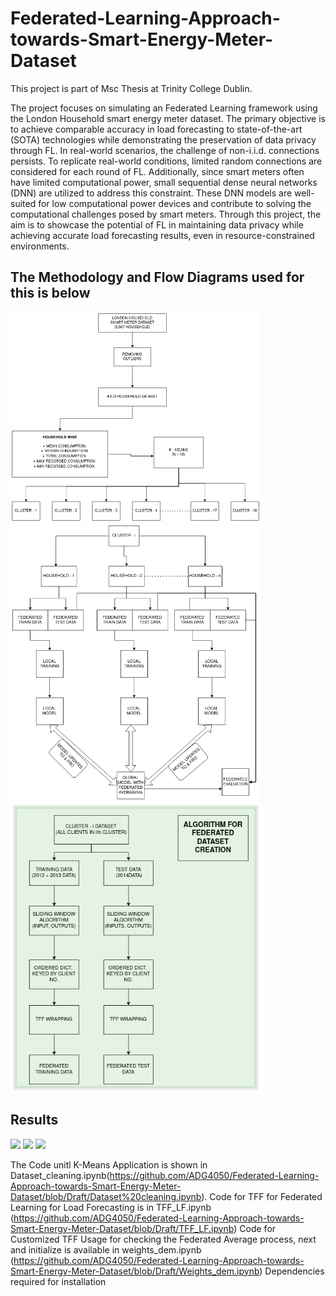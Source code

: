 # Federated-Learning-Approach-towards-Smart-Energy-Meter-Dataset

This project is part of Msc Thesis at Trinity College Dublin. 

The project focuses on simulating an Federated Learning framework using the London Household smart energy meter dataset. The primary objective is to achieve comparable accuracy in load forecasting to state-of-the-art (SOTA) technologies while demonstrating the preservation
of data privacy through FL. In real-world scenarios, the challenge of non-i.i.d. connections persists. To replicate real-world conditions, limited random connections are considered for each round of FL. Additionally, since smart meters often have limited computational
power, small sequential dense neural networks (DNN) are utilized to address this constraint. These DNN models are well-suited for low computational power devices and contribute to solving the computational challenges posed by smart meters. Through
this project, the aim is to showcase the potential of FL in maintaining data privacy while achieving accurate load forecasting results, even in resource-constrained environments.

## The Methodology and Flow Diagrams used for this is below
<img src="FD-1.PNG" width="400">
<img src="FD-2.PNG" width="400">
<img src="FD-3.PNG" width="400">

## Results
<img src="TL.PNG" width="400">
<img src="RMSE.PNG" width="400">
<img src=".PRED.PNG" width="400">


The Code unitl K-Means Application is shown in Dataset_cleaning.ipynb(https://github.com/ADG4050/Federated-Learning-Approach-towards-Smart-Energy-Meter-Dataset/blob/Draft/Dataset%20cleaning.ipynb).
Code for TFF for Federated Learning for Load Forecasting is in TFF_LF.ipynb (https://github.com/ADG4050/Federated-Learning-Approach-towards-Smart-Energy-Meter-Dataset/blob/Draft/TFF_LF.ipynb)
Code for Customized TFF Usage for checking the Federated Average process, next and initialize is available in weights_dem.ipynb (https://github.com/ADG4050/Federated-Learning-Approach-towards-Smart-Energy-Meter-Dataset/blob/Draft/Weights_dem.ipynb)
Dependencies required for installation 


